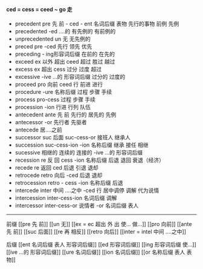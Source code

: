 ####  ced = cess = ceed ~ go 走
- precedent   pre 先 前 - ced - ent 名词后缀 表物  先行的事物 前例 先例
- precedented -ed ....的 有先例的 有前例的
- unprecedented un 无 无先例的 
- preced pre -ced 先行 领先 优先
- preceding - ing形容词后缀 在前的 在先的
- exceed ex 以外  超出 ceed  超过 胜过  越过
- excess  ex 超出 cess 过分 过度  超过 
- excessive -ive ...的 形容词后缀 过分的  过度的
- proceed  pro 向前 ceed 行   前进 进行 
- procedure -ure 名称后缀   过程 步骤 手续
- process pro-cess 过程 步骤 手续
- procession -ion  行进  行列 队伍
- antecedent  ante 先 前  先行的 居先的 先例
- antecessor -or 先行者 先驱者
- antecede 居....之前
- successor  suc 后面 suc-cess-or 接班人 继承人
- succession suc-cess-ion -ion 名称后缀 继承 接任  相继
- sucessive 相继的 连续的 连接的 -ive ...的 形容词后缀
- recession  re 反 回  cess -ion 名称后缀 后退 退回  衰退（经济）
- recede  re 返回 ced 后退 引退 退却
- retrocede  retro  向后 -ced 后退 退却
- retrocession retro - cess -ion 名称后缀 后退
- intercede  inter 中间 ....之中 -ced 行 居中调停  调解 代为说情
- intercession inter-cess-ion 名词后缀 调解
- intercessor inter-cess-or  说情者 -or 名词后缀 表人


---

前缀
[[pre 先 前]]
[[un 无]]
[[ex  = ec 超出 外 出 使... 做...]]
[[pro 向前]]
[[ante 先 前]]
[[suc 后面]]
[[re  再  相反]]
[[retro  向后]]
[[inter = intel 中间 ....之中]]

后缀
[[ent 名词后缀  表人 形容词后缀]]
[[ed 形容词后缀]]
[[ing 形容词后缀  使...]]
[[ive ...的 形容词后缀]]
[[ure 名词后缀]]
[[ion  名词后缀]]
[[or 名称后缀 表人 表物]]